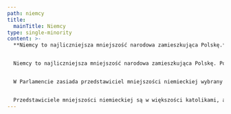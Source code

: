 ```yaml
---
path: niemcy
title:
  mainTitle: Niemcy
type: single-minority
content: >-
  **Niemcy to najliczniejsza mniejszość narodowa zamieszkująca Polskę.**


  Niemcy to najliczniejsza mniejszość narodowa zamieszkująca Polskę. Podczas przeprowadzonego w 2011 r. Narodowego spisu powszechnego ludności i mieszkań narodowość niemiecką zadeklarowało 144 238 obywateli polskich (wedle danych poprzedniego Narodowego spisu powszechnego z 2002 r. liczebność mniejszości niemieckiej wynosiła 147 094 osób), w tym: w województwie opolskim – 78 157 osób (według Narodowego Spisu Powszechnego Ludności i Mieszkań z 2002 r. – 104 399), śląskim – 34 799 (według Narodowego Spisu Powszechnego Ludności i Mieszkań z 2002 r. – 30 531), warmińsko-mazurskim – 4 645 (według Narodowego Spisu Powszechnego Ludności i Mieszkań z 2002 r. – 4 311). Wedle danych NSP 2002 r. największe skupiska obywateli polskich narodowości niemieckiej znajdują się w centralnych i wschodnich powiatach województwa opolskiego: strzeleckim (20,62 % mieszkańców powiatu), opolskim (19,82%), krapkowickim (18,38%), oleskim (16,82%), prudnickim (14,93%), kędzierzyńsko-kozielskim (13,15%), kluczborskim (9,75%) i opolskim-miejskim (2,46%) oraz w zachodnich powiatach województwa śląskiego: raciborskim (7,24%), gliwickim (4,25%), i lublinieckim (3,10%). Na terenie 19 gmin województwa opolskiego i 3 gmin województwa śląskiego przedstawiciele mniejszości niemieckiej stanowią ponad 20% mieszkańców gminy.


  W Parlamencie zasiada przedstawiciel mniejszości niemieckiej wybrany z listy komitetu wyborczego mniejszości niemieckiej.


  Przedstawiciele mniejszości niemieckiej są w większości katolikami, a tylko nieliczni (głównie zamieszkujący województwa Polski północnej) deklarują przynależność do Kościoła Ewangelicko – Augsburskiego.
---
```

